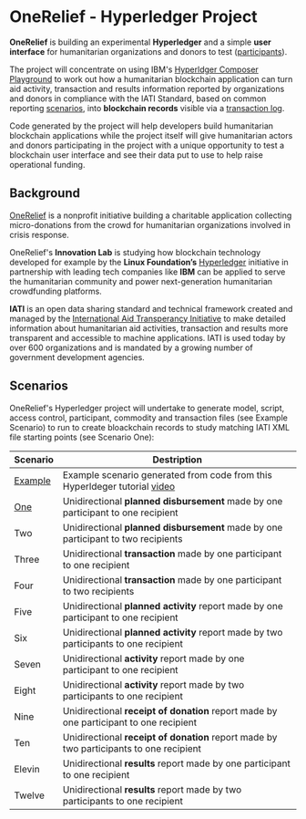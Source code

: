 # OneRelief - Hyperledger Project

**OneRelief** is building an experimental **Hyperledger** and a simple **user interface** for humanitarian organizations and donors to test ([participants](https://github.com/Brentophillips/OneRelief-Hyperledger/blob/master/Participants.md)).

The project will concentrate on using IBM's [Hyperldger Composer Playground](http://composer-playground.mybluemix.net) to work out how a humanitarian blockchain application can turn aid activity, transaction and results information reported by organizations and donors in compliance with the IATI Standard, based on common reporting [scenarios](https://github.com/Brentophillips/OneRelief-Hyperledger/tree/master/Scenarios), into **blockchain records** visible via a [transaction log](https://github.com/Brentophillips/OneRelief-Hyperledger/tree/master/Transaction-Log).

Code generated by the project will help developers build humanitarian blockchain applications while the project itself will give humanitarian actors and donors participating in the project with a unique opportunity to test a blockchain user interface and see their data put to use to help raise operational funding.

## Background

[OneRelief](https://onereliefapp.com) is a nonprofit initiative building a charitable application collecting micro-donations from the crowd for humanitarian organizations involved in crisis response.

OneRelief's **Innovation Lab** is studying how blockchain technology developed for example by the **Linux Foundation’s** [Hyperledger](https://www.hyperledger.org/) initiative in partnership with leading tech companies like **IBM** can be applied to serve the humanitarian community and power next-generation humanitarian crowdfunding platforms.

**IATI** is an open data sharing standard and technical framework created and managed by the [International Aid Transperancy Initiative](http://iatistandard.org) to make detailed information about humanitarian aid activities, transaction and results more transparent and accessible to machine applications. IATI is used today by over 600 organizations and is mandated by a growing number of government development agencies.

## Scenarios

OneRelief's Hyperledger project will undertake to generate model, script, access control, participant, commodity and transaction files (see Example Scenario) to run to create bloackchain records to study matching IATI XML file starting points (see Scenario One):

Scenario | Destription
--- | ---
[Example](https://github.com/Brentophillips/OneRelief-Hyperledger/blob/master/Scenarios/S-Example.md) | Example scenario generated from code from this Hyperldeger tutorial [video](https://www.youtube.com/watch?v=swliX9LFerk)
[One](https://github.com/Brentophillips/OneRelief-Hyperledger/blob/master/Scenarios/S-One.md) | Unidirectional **planned disbursement** made by one participant to one recipient
Two | Unidirectional **planned disbursement** made by one participant to two recipients
Three | Unidirectional **transaction** made by one participant to one recipient
Four | Unidirectional **transaction** made by one participant to two recipients
Five | Unidirectional **planned activity** report made by one participant to one recipient
Six | Unidirectional **planned activity** report made by two participants to one recipient
Seven | Unidirectional **activity** report made by one participant to one recipient
Eight | Unidirectional **activity** report made by two participants to one recipient
Nine | Unidirectional **receipt of donation** report made by one participant to one recipient
Ten | Unidirectional **receipt of donation** report made by two participants to one recipient
Elevin | Unidirectional **results** report made by one participant to one recipient
Twelve | Unidirectional **results** report made by two participants to one recipient

